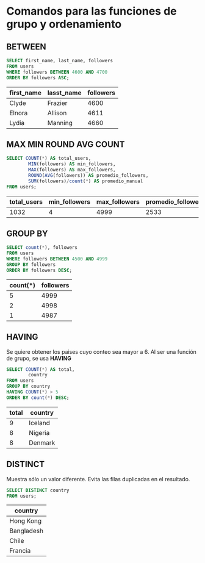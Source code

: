 # Comandos para las funciones de grupo y ordenamiento

## BETWEEN

```sql
SELECT first_name, last_name, followers
FROM users
WHERE followers BETWEEN 4600 AND 4700
ORDER BY followers ASC;
```

| first_name    | lasst_name    | followers |
|---------------|---------------|-----------|
| Clyde         | Frazier		|    4600	|
| Elnora        | Allison		|    4611	|
| Lydia         | Manning		|    4660	|


## MAX MIN ROUND AVG COUNT

```sql
SELECT COUNT(*) AS total_users,
		MIN(followers) AS min_followers,
		MAX(followers) AS max_followers,
		ROUND(AVG(followers)) AS promedio_followers,
		SUM(followers)/count(*) AS promedio_manual  
FROM users;
```

| total_users  |  min_followers	 |  max_followers  |  promedio_followers   |  promedio_manual  |
|--------------|-----------------|-----------------|-----------------------|-------------------|
|    1032	   |	   4         |      4999       |	    2533           |	    2532       |


## GROUP BY

```sql
SELECT count(*), followers
FROM users
WHERE followers BETWEEN 4500 AND 4999
GROUP BY followers
ORDER BY followers DESC;
```

|count(*)   |  followers	|
|-----------|---------------|
|   5       |       4999    | 
|   2       |       4998    | 
|   1       |       4987    | 


## HAVING

Se quiere obtener los paises cuyo conteo sea mayor a 6. Al ser una función de grupo, se usa **HAVING**

```sql
SELECT COUNT(*) AS total,
        country
FROM users
GROUP BY country
HAVING COUNT(*) > 5
ORDER BY count(*) DESC;
```

|total   |  country	    |
|--------|--------------|
|  9     |   Iceland	|
|  8     |   Nigeria	|
|  8     |   Denmark	|


## DISTINCT

Muestra sólo un valor diferente. Evita las filas duplicadas en el resultado.

```sql
SELECT DISTINCT country
FROM users;
```

|country	|
|-----------|
|Hong Kong	|
|Bangladesh	|
|Chile		|
|Francia	|